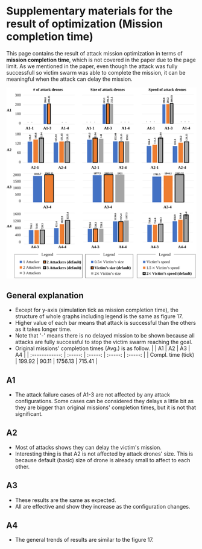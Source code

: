 # Supplementary materials for the result of optimization (Mission completion time)

This page contains the result of attack mission optimization in terms of **mission completion time**, which is not covered in the paper due to the page limit.
As we mentioned in the paper, even though the attack was fully successfull so victim swarm was able to complete the mission, it can be meaningful when the attack can delay the mission.

![](https://github.com/adswarm/src/blob/main/Supplementary_optimization/graph/opti_comp_time.PNG)

## General explanation

- Except for y-axis (simulation tick as mission completion time), the structure of whole graphs including legend is the same as figure 17.
- Higher value of each bar means that attack is successful than the others as it takes longer time.
- Note that '-' means there is no delayed mission to be shown because all attacks are fully successful to stop the victim swarm reaching the goal.
- Original missions' completion times (Avg.) is as follow.
  | | A1 | A2 | A3 | A4 |
  | :------------: | :-----: | :-----: | :-----: | :-----: |
  | Compl. time (tick) | 199.92 | 90.11 | 1756.13 | 715.41 |

## A1

- The attack failure cases of A1-3 are not affected by any attack configurations.
  Some cases can be considered they delays a little bit as they are bigger than original missions' completion times, but it is not that significant.

## A2

- Most of attacks shows they can delay the victim's mission.
- Interesting thing is that A2 is not affected by attack drones' size. This is because default (basic) size of drone is already small to affect to each other.

## A3

- These results are the same as expected.
- All are effective and show they increase as the configuration changes.

## A4

- The general trends of results are similar to the figure 17.
